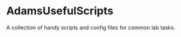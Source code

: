 AdamsUsefulScripts
==================

A collection of handy scripts and config files for common lab tasks.
